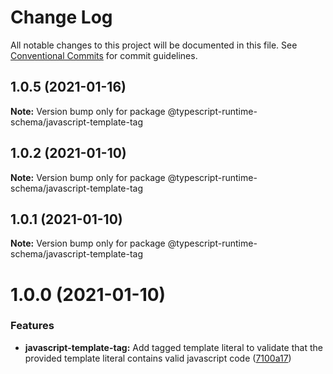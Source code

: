 # Change Log

All notable changes to this project will be documented in this file.
See [Conventional Commits](https://conventionalcommits.org) for commit guidelines.

## 1.0.5 (2021-01-16)

**Note:** Version bump only for package @typescript-runtime-schema/javascript-template-tag





## 1.0.2 (2021-01-10)

**Note:** Version bump only for package @typescript-runtime-schema/javascript-template-tag





## 1.0.1 (2021-01-10)

**Note:** Version bump only for package @typescript-runtime-schema/javascript-template-tag





# 1.0.0 (2021-01-10)


### Features

* **javascript-template-tag:** Add tagged template literal to validate that the provided template literal contains valid javascript code ([7100a17](https://github.com/simonlovesyou/typescript-schema/commit/7100a17c910a7f640c218115600320a53fd77b64))
